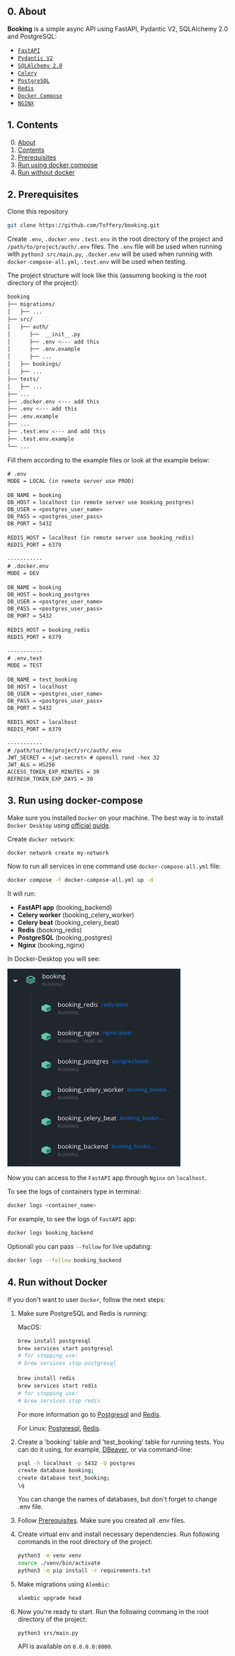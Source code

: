 ## 0. About

**Booking** is a simple async API using FastAPI, Pydantic V2, SQLAlchemy 2.0 and PostgreSQL:

- [`FastAPI`](https://fastapi.tiangolo.com)
- [`Pydantic V2`](https://docs.pydantic.dev/2.4/)
- [`SQLAlchemy 2.0`](https://docs.sqlalchemy.org/en/20/changelog/whatsnew_20.html)
- [`Celery`](https://docs.celeryq.dev/en/stable/)
- [`PostgreSQL`](https://www.postgresql.org)
- [`Redis`](https://redis.io)
- [`Docker Compose`](https://docs.docker.com/compose/)
- [`NGINX`](https://nginx.org/en/)

## 1. Contents

0. [About](#0-about)
1. [Contents](#1-contents)
2. [Prerequisites](#2-prerequisites)
3. [Run using docker compose](#3-run-using-docker-compose)
4. [Run without docker](#4-run-without-docker)

## 2. Prerequisites

Clone this repository 
```sh
git clone https://github.com/Toffery/booking.git
```

Create `.env`, `.docker.env` `.test.env` in the root directory of the project and `/path/to/project/auth/.env` files. The `.env` file will be used when running with `python3 src/main.py`, `.docker.env` will be used when running with `docker-compose-all.yml`, `.test.env` will be used when testing.

The project structure will look like this (assuming booking is the root directory of the project):

```sh
booking
├── migrations/
│   ├── ...
├── src/
│   ├── auth/
│      ├──  __init__.py
│      ├── .env <--- add this
│      ├── .env.example
│      ├── ...
│   ├── bookings/
│   ├── ...
├── tests/
│   ├── ...
├── ...
├── .docker.env <--- add this
├── .env <--- add this
├── .env.example
├── ...
├── .test.env <--- and add this
├── .test.env.example
└── ...
```

Fill them according to the example files or look at the example below:

```
# .env
MODE = LOCAL (in remote server use PROD)

DB_NAME = booking
DB_HOST = localhost (in remote server use booking_postgres)
DB_USER = <postgres_user_name>
DB_PASS = <postgres_user_pass>
DB_PORT = 5432

REDIS_HOST = localhost (in remote server use booking_redis)
REDIS_PORT = 6379

-----------
# .docker.env
MODE = DEV

DB_NAME = booking
DB_HOST = booking_postgres
DB_USER = <postgres_user_name>
DB_PASS = <postgres_user_pass>
DB_PORT = 5432

REDIS_HOST = booking_redis
REDIS_PORT = 6379

-----------
# .env.test
MODE = TEST

DB_NAME = test_booking
DB_HOST = localhost
DB_USER = <postgres_user_name>
DB_PASS = <postgres_user_pass>
DB_PORT = 5432

REDIS_HOST = localhost
REDIS_PORT = 6379

-----------
# /path/to/the/project/src/auth/.env
JWT_SECRET = <jwt-secret> # opensll rand -hex 32
JWT_ALG = HS256
ACCESS_TOKEN_EXP_MINUTES = 30
REFRESH_TOKEN_EXP_DAYS = 30
```

## 3. Run using docker-compose

Make sure you installed `Docker` on your machine. The best way is to install `Docker Desktop` using [official guide](https://docs.docker.com/desktop/).

Create `docker network`:

```sh
docker network create my-network
```

Now to run all services in one command use `docker-compose-all.yml` file:

```sh
docker compose -f docker-compose-all.yml up -d
```

 It will run:
- **FastAPI app** (booking_backend)
- **Celery worker** (booking_celery_worker)
- **Celery beat** (booking_celery_beat)
- **Redis** (booking_redis)
- **PostgreSQL** (booking_postgres)
- **Nginx** (booking_nginx)

In Docker-Desktop you will see:

![alt text](docker-compose-all.png)

Now you can access to the `FastAPI` app through `Nginx` on `localhost`.

To see the logs of containers type in terminal:

```sh
docker logs <container_name>
```

For example, to see the logs of `FastAPI` app:

```sh
docker logs booking_backend
```

Optionall you can pass `--follow` for live updating:

```sh
docker logs --follow booking_backend
```

## 4. Run without Docker

If you don't want to user `Docker`, follow the next steps:

1. Make sure PostgreSQL and Redis is running:

    MacOS:
    ```sh
    brew install postgresql
    brew services start postgresql
    # for stopping use:
    # brew services stop postgresql 

    brew install redis
    brew services start redis
    # for stopping use:
    # brew services stop redis
    ```

    For more information go to [Postgresql](https://www.postgresql.org/download/macosx/) and [Redis](https://redis.io/docs/latest/operate/oss_and_stack/install/install-redis/install-redis-on-mac-os/).

    For Linux: [Postgresql](https://www.postgresql.org/download/linux/), [Redis](https://redis.io/docs/latest/operate/oss_and_stack/install/install-redis/install-redis-on-linux/).

2. Create a 'booking' table and 'test_booking' table for running tests. You can do it using, for example, [DBeaver](https://dbeaver.io/), or via command-line:

    ```sh
    psql -h localhost -p 5432 -U postgres
    create database booking;
    create database test_booking;
    \q
    ```

    You can change the names of databases, but don't forget to change .env file.
    
3. Follow [Prerequisites](#2-prerequisites). Make sure you created all .env files.

4. Create virtual env and install necessary dependencies. Run following commands in the root directory of the project:

    ```sh
    python3 -m venv venv
    source ./venv/bin/activate
    python3 -m pip install -r requirements.txt
    ```

5. Make migrations using `Alembic`:

    ```bash
    alembic upgrade head
    ```

6. Now you're ready to start. Run the following commang in the root directory of the project:

    ```bash
    python3 src/main.py
    ```

    API is available on `0.0.0.0:8000`.